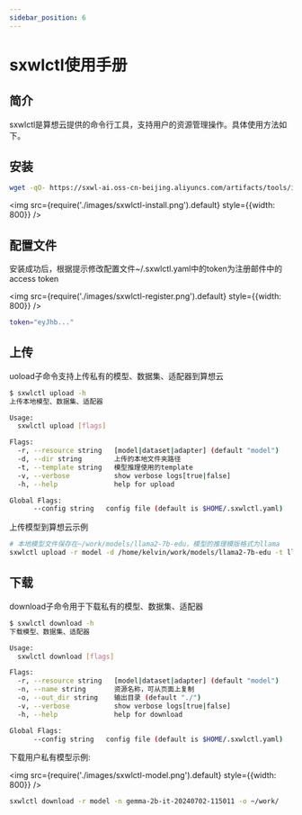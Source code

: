 ```yaml
---
sidebar_position: 6
---
```


# sxwlctl使用手册
## 简介
sxwlctl是算想云提供的命令行工具，支持用户的资源管理操作。具体使用方法如下。

## 安装
```bash
wget -qO- https://sxwl-ai.oss-cn-beijing.aliyuncs.com/artifacts/tools/install.sh | bash
```

<img src={require('./images/sxwlctl-install.png').default} style={{width: 800}} />

## 配置文件
安装成功后，根据提示修改配置文件~/.sxwlctl.yaml中的token为注册邮件中的access token

<img src={require('./images/sxwlctl-register.png').default} style={{width: 800}} />

```bash
token="eyJhb..."
```

## 上传
uoload子命令支持上传私有的模型、数据集、适配器到算想云

```bash
$ sxwlctl upload -h
上传本地模型、数据集、适配器

Usage:
  sxwlctl upload [flags]

Flags:
  -r, --resource string   [model|dataset|adapter] (default "model")
  -d, --dir string        上传的本地文件夹路径
  -t, --template string   模型推理使用的template
  -v, --verbose           show verbose logs[true|false]
  -h, --help              help for upload

Global Flags:
      --config string   config file (default is $HOME/.sxwlctl.yaml)
```

上传模型到算想云示例

```bash
# 本地模型文件保存在~/work/models/llama2-7b-edu，模型的推理模版格式为llama
sxwlctl upload -r model -d /home/kelvin/work/models/llama2-7b-edu -t llama
```

## 下载
download子命令用于下载私有的模型、数据集、适配器

```bash
$ sxwlctl download -h
下载模型、数据集、适配器

Usage:
  sxwlctl download [flags]

Flags:
  -r, --resource string   [model|dataset|adapter] (default "model")
  -n, --name string       资源名称，可从页面上复制
  -o, --out_dir string    输出目录 (default "./")
  -v, --verbose           show verbose logs[true|false]
  -h, --help              help for download

Global Flags:
      --config string   config file (default is $HOME/.sxwlctl.yaml)
```

下载用户私有模型示例:

<img src={require('./images/sxwlctl-model.png').default} style={{width: 800}} />

```bash
sxwlctl download -r model -n gemma-2b-it-20240702-115011 -o ~/work/
```

